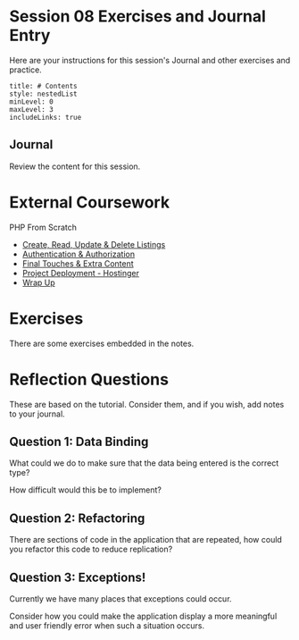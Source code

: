 # Session 08 Exercises and Journal Entry

Here are your instructions for this session's Journal and other exercises and practice.

```table-of-contents
title: # Contents
style: nestedList
minLevel: 0
maxLevel: 3
includeLinks: true
```

## Journal

Review the content for this session.



# External Coursework

PHP From Scratch

- [Create, Read, Update & Delete Listings](https://www.traversymedia.com/products/php-from-scratch-beginner-to-advanced/categories/2154269888)
- [Authentication & Authorization](https://www.traversymedia.com/products/php-from-scratch-beginner-to-advanced/categories/2154269954)
- [Final Touches & Extra Content](https://www.traversymedia.com/products/php-from-scratch-beginner-to-advanced/categories/2154270117)
- [Project Deployment - Hostinger](https://www.traversymedia.com/products/php-from-scratch-beginner-to-advanced/categories/2154284692)
- [Wrap Up](https://www.traversymedia.com/products/php-from-scratch-beginner-to-advanced/categories/2154284703)

# Exercises

There are some exercises embedded in the notes.



# Reflection Questions

These are based on the tutorial. Consider them, and if you wish, add notes to your journal.

## Question 1: Data Binding

What could we do to make sure that the data being entered is the correct type?

How difficult would this be to implement?


## Question 2: Refactoring

There are sections of code in the application that are repeated, how could you refactor this code to reduce replication?


## Question 3: Exceptions!

Currently we have many places that exceptions could occur.

Consider how you could make the application display a more meaningful and user friendly error when such a situation occurs.

